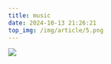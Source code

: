 ```yaml
---
title: music
date: 2024-10-13 21:26:21
top_img: /img/article/5.png
---
```


<link rel="stylesheet" href="/dist/APlayer.min.css">
<script src="/dist/APlayer.min.js"></script>
<script src="/dist/Meting.min.js"></script>

![](/img/article/girl.png)


<meting-js server="netease" type="playlist" id="8607556419" style="color: #2980b9" class="meting" volume="0.5" autoplay="true" mutex=true order="list" preload="auto" list-folded="false"></meting-js>


![]()